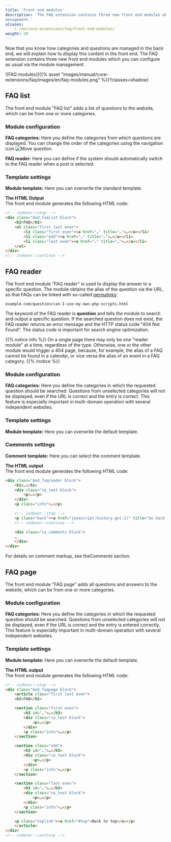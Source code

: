 ```yaml
---
title: 'Front end modules'
description: 'The FAQ extension contains three new front end modules which you can configure as usual via the module 
management.'
aliases:
    - /en/core-extensions/faq/front-end-modules/
weight: 20
---
```


Now that you know how categories and questions are managed in the back end, we will explain how to display this content 
in the front end. The FAQ extension contains three new front end modules which you can configure as usual via the 
module management.

![FAQ modules]({{% asset "images/manual/core-extensions/faq/images/en/faq-modules.png" %}}?classes=shadow)


## FAQ list

The front end module "FAQ list" adds a list of questions to the website, which can be from one or more categories.


### Module configuration

**FAQ categories:** Here you define the categories from which questions are displayed. You can change the order of the 
categories using the navigation icon ![Move question](/de/icons/drag.svg?classes=icon "Move question").

**FAQ reader:** Here you can define if the system should automatically switch to the FAQ reader when a post is selected.


### Template settings

**Module template:** Here you can overwrite the standard template.

**The HTML Output**  
The front end module generates the following HTML code:

```html
<!-- indexer::stop -->
<div class="mod_faqlist block">
    <h2>FAQ</h2>
    <ul class="first last even">
        <li class="first even"><a href="…" title="…">…</a></li>
        <li class="odd"><a href="…" title="…">…</a></li>
        <li class="last even"><a href="…" title="…">…</a></li>
    </ul>
</div>
<!-- indexer::continue -->
```


## FAQ reader

The front end module "FAQ reader" is used to display the answer to a specific question. The module obtains the alias of 
the question via the URL, so that FAQs can be linked with so-called [permalinks](https://en.wikipedia.org/wiki/Permalink):

`example.com/question/can-I-use-my-own-php-scripts.html`

The keyword of the FAQ reader is **question** and tells the module to search and output a specific question. If the 
searched question does not exist, the FAQ reader returns an error message and the HTTP status code "404 Not Found". 
The status code is important for search engine optimization.

{{% notice info %}}
On a single page there may only be one "reader module" at a time, regardless of the type. Otherwise, one or the other 
module would trigger a 404 page, because, for example, the alias of a FAQ cannot be found in a calendar, or vice versa 
the alias of an event in a FAQ category.
{{% /notice %}}


### Module configuration

**FAQ categories:** Here you define the categories in which the requested question should be searched. Questions from 
unselected categories will not be displayed, even if the URL is correct and the entry is correct. This feature is 
especially important in multi-domain operation with several independent websites.


### Template settings

**Module template:** Here you can overwrite the default template.


### Comments settings

**Comment template:** Here you can select the comment template.

**The HTML output**  
The front end module generates the following HTML code:

```html
<div class="mod_faqreader block">
    <h1>…</h1>
    <div class="ce_text block">
        <p>…</p> 
    </div>
    <p class="info">…</p>

    <!-- indexer::stop -->
    <p class="back"><a href="javascript:history.go(-1)" title="Go back">Go back</a></p>
    <!-- indexer::continue -->

    <div class="ce_comments block">
    …
    </div>
</div>
```

For details on comment markup, see theComments section.


## FAQ page

The front end module "FAQ page" adds all questions and answers to the website, which can be from one or more categories.


### Module configuration

**FAQ categories:** Here you define the categories in which the requested question should be searched. Questions from 
unselected categories will not be displayed, even if the URL is correct and the entry is entered correctly. This 
feature is especially important in multi-domain operation with several independent websites.


### Template settings

**Module template:** Here you can overwrite the default template.

**The HTML output**  
The front end module generates the following HTML code:

```html
<!-- indexer::stop -->
<div class="mod_faqpage block">
    <article class="first last even">
    <h2>FAQ</h2>

    <section class="first even">
        <h3 id="…">…</h3>
        <div class="ce_text block">
            <p>…</p>
        </div>
        <p class="info">…</p>
    </section>

    <section class="odd">
        <h3 id="…">…</h3>
        <div class="ce_text block">
            <p>…</p>
        </div>
        <p class="info">…</p>
    </section>

    <section class="last even">
        <h3 id="…">…</h3>
        <div class="ce_text block">
            <p>…</p>
        </div>
        <p class="info">…</p>
    </section>

    <p class="toplink"><a href="#top">Back to top</a></p>
    </article>
</div>
<!-- indexer::continue -->
```
